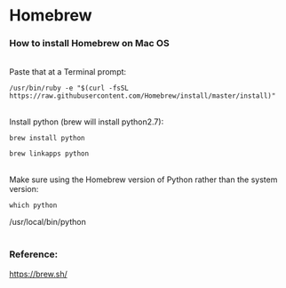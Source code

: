# Homebrew
### How to install Homebrew on Mac OS


<br>Paste that at a Terminal prompt:

```/usr/bin/ruby -e "$(curl -fsSL https://raw.githubusercontent.com/Homebrew/install/master/install)" ```
<br>
<br>

Install python (brew will install python2.7):

```brew install python```

```brew linkapps python```
<br>
<br>

Make sure using the Homebrew version of Python rather than the system version:

```which python```

/usr/local/bin/python
<br>
<br>



### Reference:
https://brew.sh/
